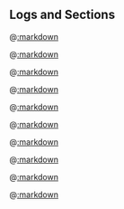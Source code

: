 ## Logs and Sections

@[:markdown](nested_sections/template.md)

@[:markdown](text/template.md)

@[:markdown](formatted_text/template.md)

@[:markdown](attributes/template.md)

@[:markdown](time/template.md)

@[:markdown](rescue/template.md)

@[:markdown](unrescued/template.md)

@[:markdown](potpourri/template.md)

@[:markdown](custom/template.md)

@[:markdown](options/template.md)
